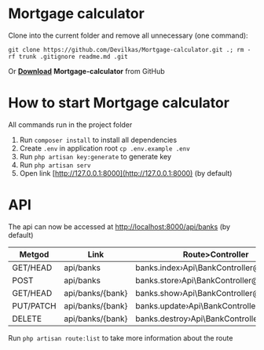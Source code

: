 # Mortgage calculator
Clone into the current folder and remove all unnecessary (one command):

    git clone https://github.com/Devilkas/Mortgage-calculator.git .; rm -rf trunk .gitignore readme.md .git

Or **[Download](https://github.com/Devilkas/Mortgage-calculator/archive/refs/heads/main.zip)**  **Mortgage-calculator** from GitHub

# How to start Mortgage calculator
All commands run in the project folder
1. Run `composer install` to install all dependencies
2. Create `.env` in application root `cp .env.example .env`
3. Run `php artisan key:generate` to generate key
4. Run `php artisan serv`
5. Open link [http://127.0.0.1:8000](http://127.0.0.1:8000) (by default)

# API
 The api can now be accessed at [http://localhost:8000/api/banks](http://localhost:8000/api/banks) (by default)
  
| Metgod | Link | Route>Controller|
|--|--|--|
| GET/HEAD|api/banks|banks.index›Api\BankController@index|
|POST|api/banks|banks.store›Api\BankController@store|
|GET/HEAD|api/banks/{bank}|banks.show›Api\BankController@show|
|PUT/PATCH|api/banks/{bank}|banks.update›Api\BankController@update|
|DELETE|api/banks/{bank}|banks.destroy›Api\BankController@destroy|
  
  Run `php artisan route:list` to take more information about the route